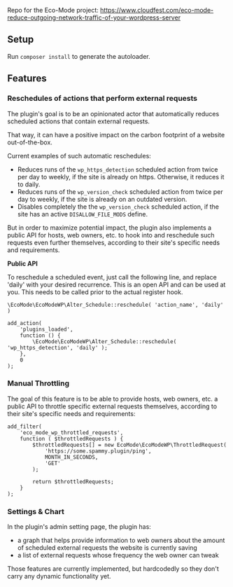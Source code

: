 Repo for the Eco-Mode project: https://www.cloudfest.com/eco-mode-reduce-outgoing-network-traffic-of-your-wordpress-server


## Setup

Run `composer install` to generate the autoloader.

## Features

### Reschedules of actions that perform external requests

The plugin's goal is to be an opinionated actor that automatically reduces scheduled actions that contain external requests. 

That way, it can have a positive impact on the carbon footprint of a website out-of-the-box.

Current examples of such automatic reschedules:
* Reduces runs of the `wp_https_detection` scheduled action from twice per day to weekly, if the site is already on https. Otherwise, it reduces it to daily.
* Reduces runs of the `wp_version_check` scheduled action from twice per day to weekly, if the site is already on an outdated version.
* Disables completely the the `wp_version_check` scheduled action, if the site has an active `DISALLOW_FILE_MODS` define.

But in order to maximize potential impact, the plugin also implements a public API for hosts, web owners, etc. to hook into and reschedule such requests even further themselves, according to their site's specific needs and requirements.

**Public API**

To reschedule a scheduled event, just call the following line, and replace 'daily' with your desired recurrence. This is an open API and can be used at you.
This needs to be called prior to the actual register hook.

```\EcoMode\EcoModeWP\Alter_Schedule::reschedule( 'action_name', 'daily' )```

```
add_action(
	'plugins_loaded',
	function () {
		\EcoMode\EcoModeWP\Alter_Schedule::reschedule( 'wp_https_detection', 'daily' );
	},
	0
);
```

### Manual Throttling

The goal of this feature is to be able to provide hosts, web owners, etc. a public API to throttle specific external requests themselves, according to their site's specific needs and requirements:

```
add_filter(
    'eco_mode_wp_throttled_requests',
    function ( $throttledRequests ) {
        $throttledRequests[] = new EcoMode\EcoModeWP\ThrottledRequest(
            'https://some.spammy.plugin/ping',
            MONTH_IN_SECONDS,
            'GET'
        );

        return $throttledRequests;
    }
);
```

### Settings & Chart
In the plugin's admin setting page, the plugin has:
* a graph that helps provide information to web owners about the amount of scheduled external requests the website is currently saving
* a list of external requests whose frequency the web owner can tweak

Those features are currently implemented, but hardcodedly so they don't carry any dynamic functionality yet. 

